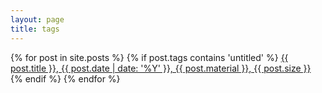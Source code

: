 ```yaml
---
layout: page
title: tags
---
```

<article>
{% for post in site.posts %}
  {% if post.tags contains 'untitled' %}
    <span h1><a href="{{ site.baseurl }}{{ post.url }}">{{ post.title }}, {{ post.date | date: '%Y' }}, {{ post.material }}, {{ post.size }}</a></span>
  {% endif  %}
{% endfor %}
</article>
